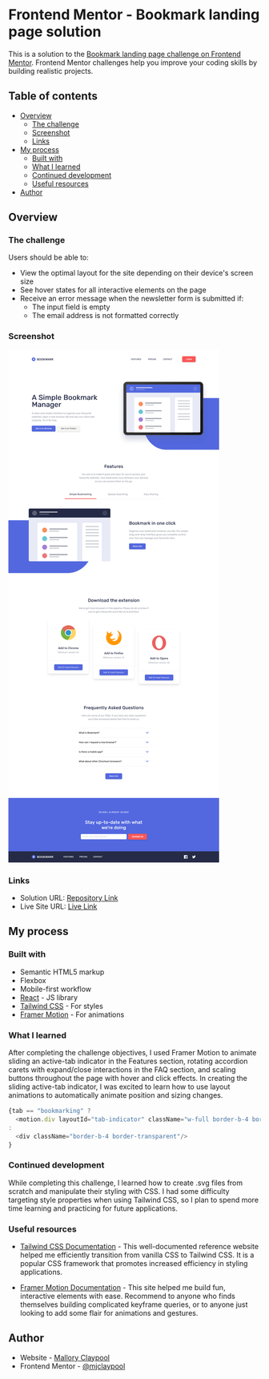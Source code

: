 # Frontend Mentor - Bookmark landing page solution

This is a solution to the [Bookmark landing page challenge on Frontend Mentor](https://www.frontendmentor.io/challenges/bookmark-landing-page-5d0b588a9edda32581d29158). Frontend Mentor challenges help you improve your coding skills by building realistic projects.

## Table of contents

- [Overview](#overview)
  - [The challenge](#the-challenge)
  - [Screenshot](#screenshot)
  - [Links](#links)
- [My process](#my-process)
  - [Built with](#built-with)
  - [What I learned](#what-i-learned)
  - [Continued development](#continued-development)
  - [Useful resources](#useful-resources)
- [Author](#author)

## Overview

### The challenge

Users should be able to:

- View the optimal layout for the site depending on their device's screen size
- See hover states for all interactive elements on the page
- Receive an error message when the newsletter form is submitted if:
  - The input field is empty
  - The email address is not formatted correctly

### Screenshot

![](./design/Solution-Homepage.png)

### Links

- Solution URL: [Repository Link](https://github.com/mjclaypool/Bookmark-Landing-Page)
- Live Site URL: [Live Link](https://mjclaypool.github.io/Bookmark-Landing-Page/)

## My process

### Built with

- Semantic HTML5 markup
- Flexbox
- Mobile-first workflow
- [React](https://reactjs.org/) - JS library
- [Tailwind CSS](https://tailwindcss.com/) - For styles
- [Framer Motion](https://www.framer.com/motion/) - For animations

### What I learned

After completing the challenge objectives, I used Framer Motion to animate sliding an active-tab indicator in the Features section, rotating accordion carets with expand/close interactions in the FAQ section, and scaling buttons throughout the page with hover and click effects. In creating the sliding active-tab indicator, I was excited to learn how to use layout animations to automatically animate position and sizing changes.

```js
{tab == "bookmarking" ?
  <motion.div layoutId="tab-indicator" className="w-full border-b-4 border-b-soft-red" />
:
  <div className="border-b-4 border-transparent"/>
}
```

### Continued development

While completing this challenge, I learned how to create .svg files from scratch and manipulate their styling with CSS. I had some difficulty targeting style properties when using Tailwind CSS, so I plan to spend more time learning and practicing for future applications.

### Useful resources

- [Tailwind CSS Documentation](https://tailwindcss.com/docs/installation) - This well-documented reference website helped me efficiently transition from vanilla CSS to Tailwind CSS. It is a popular CSS framework that promotes increased efficiency in styling applications.

- [Framer Motion Documentation](https://www.framer.com/motion/) - This site helped me build fun, interactive elements with ease. Recommend to anyone who finds themselves building complicated keyframe queries, or to anyone just looking to add some flair for animations and gestures.

## Author

- Website - [Mallory Claypool](https://mjclaypool.github.io/Personal-Portfolio/)
- Frontend Mentor - [@mjclaypool](https://www.frontendmentor.io/profile/mjclaypool)